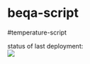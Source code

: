 # beqa-script
#temperature-script

status of last deployment:<br>
<img src="https://github.com/nikahermit/beqa-script/wworkflows/beqascript/badge.svg?branch=master"><br>
